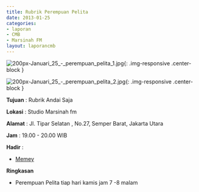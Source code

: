 ```yaml
---
title: Rubrik Perempuan Pelita
date: 2013-01-25
categories:
- laporan
- CMB
- Marsinah FM
layout: laporancmb
---
```


![200px-Januari_25_-_perempuan_pelita_1.jpg](/uploads/200px-Januari_25_-_perempuan_pelita_1.jpg){: .img-responsive .center-block }

![200px-Januari_25_-_perempuan_pelita_2.jpg](/uploads/200px-Januari_25_-_perempuan_pelita_2.jpg){: .img-responsive .center-block }


**Tujuan** : Rubrik Andai Saja 

**Lokasi** : Studio Marsinah fm 

**Alamat** : Jl. Tipar Selatan , No.27, Semper Barat, Jakarta Utara 

**Jam** : 19.00 - 20.00 WIB 

**Hadir** :
* [Memey](http://wiki.ciptamedia.org/wiki/Memey)

**Ringkasan**  
* Perempuan Pelita tiap hari kamis jam 7 -8 malam
